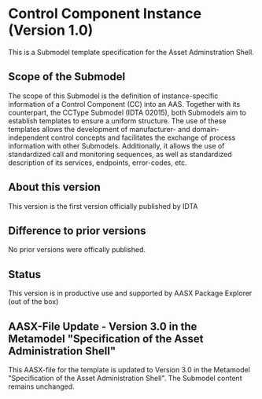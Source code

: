 # Control Component Instance (Version 1.0) 

This is a Submodel template specification for the Asset Adminstration Shell.

## Scope of the Submodel 
The scope of this Submodel is the definition of instance-specific information of a Control Component (CC) into an AAS. 
Together with its counterpart, the CCType Submodel (IDTA 02015), both Submodels aim to establish templates to ensure a uniform structure. 
The use of these templates allows the development of manufacturer- and domain-independent control concepts and facilitates the exchange of process information with other Submodels.
Additionally, it allows the use of standardized call and monitoring sequences, as well as standardized description of its services, endpoints, error-codes, etc.


## About this version

This version is the first version officially published by IDTA


## Difference to prior versions

No prior versions were offically published.

## Status

This version is in productive use and supported by AASX Package Explorer (out of the box)

## AASX-File Update - Version 3.0 in the Metamodel "Specification of the Asset Administration Shell"

This AASX-file for the template is updated to Version 3.0 in the Metamodel "Specification of the Asset Administration Shell". The Submodel content remains unchanged.
